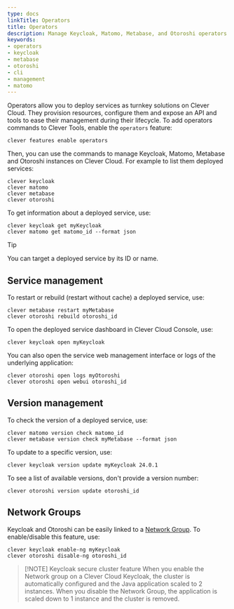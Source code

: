 ```yaml
---
type: docs
linkTitle: Operators
title: Operators
description: Manage Keycloak, Matomo, Metabase, and Otoroshi operators directly from Clever Tools CLI with administrative commands and configurations
keywords:
- operators
- keycloak
- metabase
- otoroshi
- cli
- management
- matomo
---
```


Operators allow you to deploy services as turnkey solutions on Clever Cloud. They provision resources, configure them and expose an API and tools to ease their management during their lifecycle. To add operators commands to Clever Tools, enable the `operators` feature:

```
clever features enable operators
```

Then, you can use the commands to manage Keycloak, Matomo, Metabase and Otoroshi instances on Clever Cloud. For example to list them deployed services:

```
clever keycloak
clever matomo
clever metabase
clever otoroshi
```

To get information about a deployed service, use:

```
clever keycloak get myKeycloak
clever matomo get matomo_id --format json
```

> [!TIP]
> You can target a deployed service by its ID or name.
## Service management

To restart or rebuild (restart without cache) a deployed service, use:

```
clever metabase restart myMetabase
clever otoroshi rebuild otoroshi_id
```

To open the deployed service dashboard in Clever Cloud Console, use:

```
clever keycloak open myKeycloak
```

You can also open the service web management interface or logs of the underlying application:

```
clever otoroshi open logs myOtoroshi
clever otoroshi open webui otoroshi_id
```

## Version management

To check the version of a deployed service, use:

```
clever matomo version check matomo_id
clever metabase version check myMetabase --format json
```

To update to a specific version, use:

```
clever keycloak version update myKeycloak 24.0.1
```

To see a list of available versions, don't provide a version number:

```
clever otoroshi version update otoroshi_id
```

## Network Groups

Keycloak and Otoroshi can be easily linked to a [Network Group](/doc/cli/network-groups/). To enable/disable this feature, use:

```
clever keycloak enable-ng myKeycloak
clever otoroshi disable-ng otoroshi_id
```

> [!NOTE] Keycloak secure cluster feature
> When you enable the Network group on a Clever Cloud Keycloak, the cluster is automatically configured and the Java application scaled to 2 instances. When you disable the Network Group, the application is scaled down to 1 instance and the cluster is removed.
